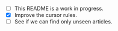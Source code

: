
- [ ] This README is a work in progress.
- [x] Improve the cursor rules.
- [ ] See if we can find only unseen articles.